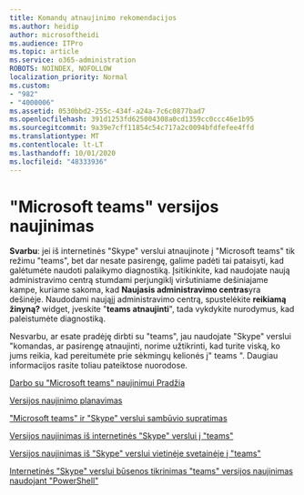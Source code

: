 ```yaml
---
title: Komandų atnaujinimo rekomendacijos
ms.author: heidip
author: microsoftheidi
ms.audience: ITPro
ms.topic: article
ms.service: o365-administration
ROBOTS: NOINDEX, NOFOLLOW
localization_priority: Normal
ms.custom:
- "982"
- "4000006"
ms.assetid: 0530bbd2-255c-434f-a24a-7c6c0877bad7
ms.openlocfilehash: 391d1253fd625004308a0cd1359cc0ccc46e1b95
ms.sourcegitcommit: 9a39e7cff11854c54c717a2c0094bfdfefee4ffd
ms.translationtype: MT
ms.contentlocale: lt-LT
ms.lasthandoff: 10/01/2020
ms.locfileid: "48333936"
---
```

# <a name="microsoft-teams-upgrade"></a>"Microsoft teams" versijos naujinimas

**Svarbu**: jei iš internetinės "Skype" verslui atnaujinote į "Microsoft teams" tik režimu "teams", bet dar nesate pasirengę, galime padėti tai pataisyti, kad galėtumėte naudoti palaikymo diagnostiką. Įsitikinkite, kad naudojate naują administravimo centrą stumdami perjungiklį viršutiniame dešiniajame kampe, kuriame sakoma, kad **Naujasis administravimo centras**yra dešinėje. Naudodami naująjį administravimo centrą, spustelėkite **reikiamą žinyną?** widget, įveskite "**teams atnaujinti**", tada vykdykite nurodymus, kad paleistumėte diagnostiką.

Nesvarbu, ar esate pradėję dirbti su "teams", jau naudojate "Skype" verslui "komandas, ar pasirengę atnaujinti, norime užtikrinti, kad turite viską, ko jums reikia, kad pereitumėte prie sėkmingų kelionės į" teams ". Daugiau informacijos rasite toliau pateiktose nuorodose.

[Darbo su "Microsoft teams" naujinimui Pradžia](https://docs.microsoft.com/MicrosoftTeams/upgrade-start-here)

[Versijos naujinimo planavimas](https://docs.microsoft.com/MicrosoftTeams/upgrade-plan-journey)

["Microsoft teams" ir "Skype" verslui sambūvio supratimas](https://docs.microsoft.com/MicrosoftTeams/teams-and-skypeforbusiness-coexistence-and-interoperability)

[Versijos naujinimas iš internetinės "Skype" verslui į "teams"](https://docs.microsoft.com/MicrosoftTeams/upgrade-to-teams-execute-skypeforbusinessonline)

[Versijos naujinimas iš "Skype" verslui vietinėje svetainėje į "teams"](https://docs.microsoft.com/MicrosoftTeams/upgrade-to-teams-execute-skypeforbusinesshybridonprem)
 
[Internetinės "Skype" verslui būsenos tikrinimas "teams" versijos naujinimas naudojant "PowerShell"](https://docs.microsoft.com/powershell/module/skype/get-csteamsupgradestatus?view=skype-ps)